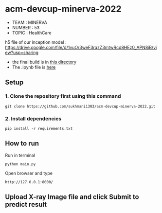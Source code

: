 # acm-devcup-minerva-2022
- TEAM : MINERVA <br>
- NUMBER : 53 <br>
- TOPIC : HealthCare <br>

h5 file of our inception model : https://drive.google.com/file/d/1vuOr3weF3rqzZ3mtwRcd8HEz0_APN8iB/view?usp=sharing

- the final build is in [this directory](https://github.com/sukhmani1303/acm-devcup-minerva-2022/tree/main/final-build)
- The .ipynb file is [here](https://github.com/sukhmani1303/acm-devcup-minerva-2022/blob/main/pneumonia-inception.ipynb)

## Setup
### 1. Clone the repository first using this command
```
git clone https://github.com/sukhmani1303/acm-devcup-minerva-2022.git
```

### 2. Install dependencies 
```
pip install -r requirements.txt
```

## How to run

Run in terminal
```
python main.py
```

Open browser and type
```
http://127.0.0.1:8000/
```

## Upload X-ray Image file and click Submit to predict result
